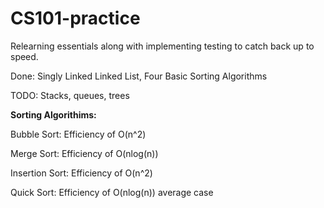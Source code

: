 # CS101-practice
Relearning essentials along with implementing testing to catch back up to speed. 

Done: Singly Linked Linked List, Four Basic Sorting Algorithms

TODO: Stacks, queues, trees

**Sorting Algorithims:**

Bubble Sort: Efficiency of O(n^2)

Merge Sort: Efficiency of O(nlog(n))

Insertion Sort: Efficiency of O(n^2)

Quick Sort: Efficiency of O(nlog(n)) average case
